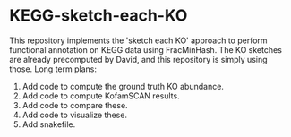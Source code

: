 # KEGG-sketch-each-KO
This repository implements the 'sketch each KO' approach to perform functional
annotation on KEGG data using FracMinHash. The KO sketches are already precomputed by
David, and this repository is simply using those. Long term plans:

1. Add code to compute the ground truth KO abundance.
1. Add code to compute KofamSCAN results.
1. Add code to compare these.
1. Add code to visualize these.
1. Add snakefile.
